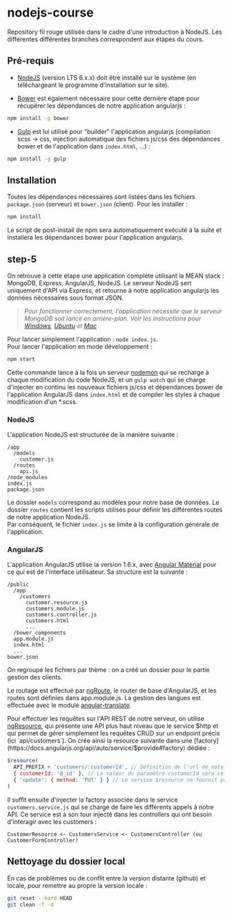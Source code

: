 # nodejs-course

Repository fil rouge utilisée dans le cadre d'une introduction à NodeJS. Les différentes différentes branches correspondent aux étapes du cours.

## Pré-requis

* [NodeJS](https://nodejs.org/) (version LTS 6.x.x) doit être installé sur le système (en téléchargeant le programme d'installation sur le site).

* [Bower](https://bower.io/) est également nécessaire pour cette dernière étape pour récupérer les dépendances de notre application angularjs :

```bash
npm install -g bower
```

* [Gulp](http://gulpjs.com/) est lui utilisé pour "builder" l'application angularjs (compilation scss -> css, injection automatique des fichiers js/css des dépendances bower et de l'application dans `index.html`, ...) :

```bash
npm install -g gulp
```

## Installation

Toutes les dépendances nécessaires sont listées dans les fichiers `package.json` (serveur) et `bower.json` (client). Pour les installer :

```bash
npm install
```

Le script de post-install de npm sera automatiquement exécuté à la suite et installera les dépendances bower pour l'application angularjs.

## step-5

On retrouve à cette étape une application complète utilisant la MEAN stack : MongoDB, Express, AngularJS, NodeJS. Le serveur NodeJS sert uniquement d'API via Express, et retourne à notre application angularjs les données nécessaires sous format JSON.

> *Pour fonctionner correctement, l'application nécessite que le serveur MongoDB soit lancé en arrière-plan. Voir les instructions pour [Windows](https://docs.mongodb.com/manual/tutorial/install-mongodb-on-windows/#start-mongodb), [Ubuntu](https://docs.mongodb.com/manual/tutorial/install-mongodb-on-ubuntu/#start-mongodb) et [Mac](https://docs.mongodb.com/manual/tutorial/install-mongodb-on-os-x/#id7)*

Pour lancer simplement l'application : `node index.js`.  
Pour lancer l'application en mode développement :

```bash
npm start
```

Cette commande lance à la fois un serveur [nodemon](http://nodemon.io/) qui se recharge à chaque modification du code NodeJS, et un `gulp watch` qui se charge d'injecter en continu les nouveaux fichiers js/css et dépendances bower de l'application AngularJS dans `index.html` et de compiler les styles à chaque modification d'un *.scss.

### NodeJS

L'application NodeJS est structurée de la manière suivante :

```
/app
  /models
    customer.js
  /routes
    api.js
/node_modules
index.js
package.json
```

Le dossier `models` correspond au modèles pour notre base de données. Le dossier `routes` contient les scripts utilisés pour définir les différentes routes de notre application NodeJS.  
Par conséquent, le fichier `index.js` se limite à la configuration générale de l'application.

### AngularJS

L'application AngularJS utilise la version 1.6.x, avec [Angular Material](https://material.angularjs.org/latest/) pour ce qui est de l'interface utilisateur. Sa structure est la suivante :

```
/public
  /app
    /customers
      customer.resource.js
      customers.module.js
      customers.controller.js
      customers.html
      ...
  /bower_components
  app.module.js
  index.html
  ...
bower.json
```

On regroupe les fichiers par thème : on a créé un dossier pour le partie gestion des clients.

Le routage est effectué par [ngRoute](https://docs.angularjs.org/api/ngRoute), le router de base d'AngularJS, et les routes sont définies dans app.module.js. La gestion des langues est effectuée avec le module [angular-translate](https://angular-translate.github.io/).

Pour effectuer les requêtes sur l'API REST de notre serveur, on utilise [ngResource](https://docs.angularjs.org/api/ngResource), qui présente une API plus haut niveau que le service $http et qui permet de gérer simplement les requêtes CRUD sur un endpoint précis (ici `api/customers`). On crée ainsi la resource suivante dans une [factory](https://docs.angularjs.org/api/auto/service/$provide#factory) dédiée :

```javascript
$resource(
  API_PREFIX + 'customers/:customerId', // Définition de l'url de note API REST pour les customers
  { customerId: '@_id' }, // La valeur du paramètre customerId sera celle de la propriété '_id' de l'objet customer (si présente)
  { 'update': { method: 'PUT' } } // Le service $resource ne fournit pas de méthode par défaut pour un PUT, on en crée une manuellement
)
```

Il suffit ensuite d'injecter la factory associée dans le service `customers.service.js` qui se charge de faire les différents appels à notre API. Ce service est à son tour injecté dans les controllers qui ont besoin d'interagir avec les customers :

```
CustomerResource <- CustomersService <- CustomersController (ou CustomerFormController)
```

## Nettoyage du dossier local

En cas de problèmes ou de conflit entre la version distante (github) et locale, pour remettre au propre la version locale :

```bash
git reset --hard HEAD
git clean -f -d
```
